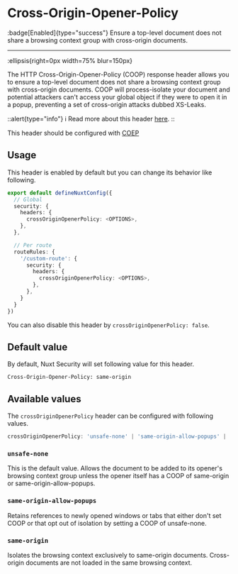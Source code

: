 # Cross-Origin-Opener-Policy

:badge[Enabled]{type="success"} Ensure a top-level document does not share a browsing context group with cross-origin documents.

---

:ellipsis{right=0px width=75% blur=150px}

The HTTP Cross-Origin-Opener-Policy (COOP) response header allows you to ensure a top-level document does not share a browsing context group with cross-origin documents. COOP will process-isolate your document and potential attackers can't access your global object if they were to open it in a popup, preventing a set of cross-origin attacks dubbed XS-Leaks.

::alert{type="info"}
ℹ Read more about this header [here](https://developer.mozilla.org/en-US/docs/Web/HTTP/Headers/Cross-Origin-Opener-Policy).
::

This header should be configured with [COEP](crossoriginembedderpolicy)

## Usage

This header is enabled by default but you can change its behavior like following.

```ts
export default defineNuxtConfig({
  // Global
  security: {
    headers: {
      crossOriginOpenerPolicy: <OPTIONS>,
    },
  },

  // Per route
  routeRules: {
    '/custom-route': {
      security: {
        headers: {
          crossOriginOpenerPolicy: <OPTIONS>,
        },
      },
    }
  }
})
```

You can also disable this header by `crossOriginOpenerPolicy: false`.

## Default value

By default, Nuxt Security will set following value for this header.

```http
Cross-Origin-Opener-Policy: same-origin
```

## Available values

The `crossOriginOpenerPolicy` header can be configured with following values.

```ts
crossOriginOpenerPolicy: 'unsafe-none' | 'same-origin-allow-popups' | 'same-origin' | false
```

### `unsafe-none`

This is the default value. Allows the document to be added to its opener's browsing context group unless the opener itself has a COOP of same-origin or same-origin-allow-popups.

### `same-origin-allow-popups`

Retains references to newly opened windows or tabs that either don't set COOP or that opt out of isolation by setting a COOP of unsafe-none.

### `same-origin`

Isolates the browsing context exclusively to same-origin documents. Cross-origin documents are not loaded in the same browsing context.
